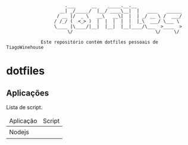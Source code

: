 ```
                      .___      __    _____.__.__
                    __| _/_____/  |__/ ____\__|  |   ____   ______
                   / __ |/  _ \   __\   __\|  |  | _/ __ \ /  ___/
                  / /_/ (  <_> )  |  |  |  |  |  |_\  ___/ \___ \
                  \____ |\____/|__|  |__|  |__|____/\___  >____  >
                       \/                               \/     \/

             Este repositório contém dotfiles pessoais de TiagoWinehouse
```

# dotfiles 

## Aplicações

Lista de script.

<table>
    <thead>
        <tr>
            <td>Aplicação</td>
            <td>Script</td>
        </tr>
    </thead>
    <tbody>
        <tr>
            <td>Nodejs</td>
            <td>
<pre>
</pre>
            </td>
        </tr>
    </tbody>
</table>


